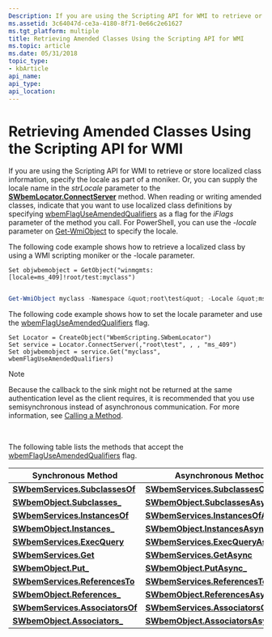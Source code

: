 ```yaml
---
Description: If you are using the Scripting API for WMI to retrieve or store localized class information, specify the locale as part of a moniker.
ms.assetid: 3c64047d-ce3a-4180-8f71-0e66c2e61627
ms.tgt_platform: multiple
title: Retrieving Amended Classes Using the Scripting API for WMI
ms.topic: article
ms.date: 05/31/2018
topic_type: 
- kbArticle
api_name: 
api_type: 
api_location: 
---
```


# Retrieving Amended Classes Using the Scripting API for WMI

If you are using the Scripting API for WMI to retrieve or store localized class information, specify the locale as part of a moniker. Or, you can supply the locale name in the *strLocale* parameter to the [**SWbemLocator.ConnectServer**](swbemlocator-connectserver.md) method. When reading or writing amended classes, indicate that you want to use localized class definitions by specifying [wbemFlagUseAmendedQualifiers](/windows/desktop/api/Wbemdisp/ne-wbemdisp-wbemflagenum) as a flag for the *iFlags* parameter of the method you call. For PowerShell, you can use the *-locale* parameter on [Get-WmiObject](/powershell/module/microsoft.powershell.management/get-wmiobject?view=powershell-5.1&preserve-view=true) to specify the locale.

The following code example shows how to retrieve a localized class by using a WMI scripting moniker or the -locale parameter.


```VB
Set objwbemobject = GetObject("winmgmts:[locale=ms_409]!root/test:myclass")
```


```PowerShell

Get-WmiObject myclass -Namespace &quot;root\test&quot; -Locale &quot;ms_409&quot;
```





The following code example shows how to set the locale parameter and use the [wbemFlagUseAmendedQualifiers](/windows/desktop/api/Wbemdisp/ne-wbemdisp-wbemflagenum) flag.


```VB
Set Locator = CreateObject("WbemScripting.SWbemLocator")
Set service = Locator.ConnectServer(,"root\test", , , "ms_409")
Set objwbemobject = service.Get("myclass", wbemFlagUseAmendedQualifiers)
```



> [!Note]  
> Because the callback to the sink might not be returned at the same authentication level as the client requires, it is recommended that you use semisynchronous instead of asynchronous communication. For more information, see [Calling a Method](calling-a-method.md).

 

The following table lists the methods that accept the [wbemFlagUseAmendedQualifiers](/windows/desktop/api/Wbemdisp/ne-wbemdisp-wbemflagenum) flag.



| Synchronous Method                                                 | Asynchronous Method                                                          |
|--------------------------------------------------------------------|------------------------------------------------------------------------------|
| [**SWbemServices.SubclassesOf**](swbemservices-subclassesof.md)   | [**SWbemServices.SubclassesOfAsync**](swbemservices-subclassesofasync.md)   |
| [**SWbemObject.Subclasses\_**](swbemobject-subclasses-.md)        | [**SWbemObject.SubclassesAsync\_**](swbemobject-subclassesasync-.md)        |
| [**SWbemServices.InstancesOf**](swbemservices-instancesof.md)     | [**SWbemServices.InstancesOfAsync**](swbemservices-instancesofasync.md)     |
| [**SWbemObject.Instances\_**](swbemobject-instances-.md)          | [**SWbemObject.InstancesAsync\_**](swbemobject-instancesasync-.md)          |
| [**SWbemServices.ExecQuery**](swbemservices-execquery.md)         | [**SWbemServices.ExecQueryAsync**](swbemservices-execqueryasync.md)         |
| [**SWbemServices.Get**](swbemservices-get.md)                     | [**SWbemServices.GetAsync**](swbemservices-getasync.md)                     |
| [**SWbemObject.Put\_**](swbemobject-put-.md)                      | [**SWbemObject.PutAsync\_**](swbemobject-putasync-.md)                      |
| [**SWbemServices.ReferencesTo**](swbemservices-referencesto.md)   | [**SWbemServices.ReferencesToAsync**](swbemservices-referencestoasync.md)   |
| [**SWbemObject.References\_**](swbemobject-references-.md)        | [**SWbemObject.ReferencesAsync\_**](swbemobject-referencesasync-.md)        |
| [**SWbemServices.AssociatorsOf**](swbemservices-associatorsof.md) | [**SWbemServices.AssociatorsOfAsync**](swbemservices-associatorsofasync.md) |
| [**SWbemObject.Associators\_**](swbemobject-associators-.md)      | [**SWbemObject.AssociatorsAsync\_**](swbemobject-associatorsasync-.md)      |



 

 

 
